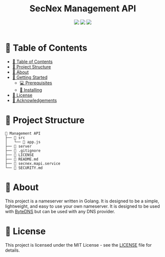 <h1 align="center">
  SecNex Management API
</h1>

<div align="center">
    <img src="https://img.shields.io/github/downloads/secnex/Mgmt-API/total?style=for-the-badge" />
    <img src="https://img.shields.io/github/last-commit/secnex/Mgmt-API?color=%231BCBF2&style=for-the-badge" />
    <img src="https://img.shields.io/github/issues/secnex/Mgmt-API?style=for-the-badge" />
</div>

<br />

# 📝 Table of Contents <a name="table-of-contents"></a>

- [📝 Table of Contents](#table-of-contents)
- [📂 Project Structure](#project-structure)
- [🧐 About](#about)
- [🏁 Getting Started](#getting_started)
  - [💻 Prerequisites](#prerequisites)
  - [🚀 Installing](#installing)
- [📝 License](#license)
- [📝 Acknowledgements](#acknowledgements)

# 📂 Project Structure <a name="project-structure"></a>

```
📂 Management API
├── 📂 src
│   └── 📄 app.js
├── 📂 server
├── 📄 .gitignore
├── 📄 LICENSE
├── 📄 README.md
├── 📄 secnex.mapi.service
└── 📄 SECURITY.md
```

# 🧐 About <a name="about"></a>

This project is a nameserver written in Golang. It is designed to be a simple, lightweight, and easy to use your own nameserver. It is designed to be used with [ByteDNS](https://dns.bytesentinel.io) but can be used with any DNS provider.

# 📝 License <a name="license"></a>

This project is licensed under the MIT License - see the [LICENSE](LICENSE) file for details.